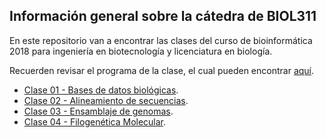 ## Información general sobre la cátedra de BIOL311



En este repositorio van a encontrar las clases del curso de bioinformática 2018 para ingeniería en biotecnología y licenciatura en biología. 

Recuerden revisar el programa de la clase, el cual pueden encontrar [aquí](https://github.com/bioinf-biotec/clases_bioinf/raw/master/BIOL311%20BIOT_BIOL_Syllabus_FINAL.pdf).  

- [Clase 01 - Bases de datos biológicas](https://github.com/bioinf-biotec/clases_bioinf/raw/master/c01_2018.pdf).   
- [Clase 02 - Alineamiento de secuencias](https://github.com/bioinf-biotec/clases_bioinf/raw/master/c02_2018.pdf). 
- [Clase 03 - Ensamblaje de genomas](https://github.com/bioinf-biotec/clases_bioinf/raw/master/c03_2018.pdf). 
- [Clase 04 - Filogenética Molecular](https://github.com/bioinf-biotec/clases_bioinf/raw/master/c04_2018.pdf). 
